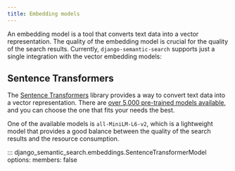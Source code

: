 ```yaml
---
title: Embedding models
---
```


An embedding model is a tool that converts text data into a vector representation. The quality of the embedding model
is crucial for the quality of the search results. Currently, `django-semantic-search` supports just a single integration
with the vector embedding models:

## Sentence Transformers

The [Sentence Transformers](https://www.sbert.net) library provides a way to convert text data into a vector
representation. There are [over 5,000 pre-trained models
available](https://huggingface.co/models?library=sentence-transformers), and you can choose the one that fits your needs the
best.

One of the available models is `all-MiniLM-L6-v2`, which is a lightweight model that provides a good balance between the
quality of the search results and the resource consumption.

::: django_semantic_search.embeddings.SentenceTransformerModel
    options:
        members: false
